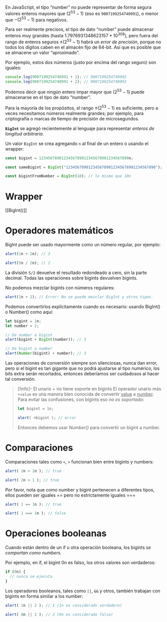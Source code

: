 En JavaScript, el tipo “number” no puede representar de forma segura valores enteros mayores que $(2^{53}-1)$ (eso es `9007199254740991`), o menor que $-(2^{53}-1)$ para negativos.

Para ser realmente precisos, el tipo de dato “number” puede almacenar enteros muy grandes (hasta $1.7976931348623157 * 10^{308}$), pero fuera del rango de enteros seguros $±(2^{53}-1)$ habrá un _error de precisión_, porque no todos los dígitos caben en el almacén fijo de 64-bit. Así que es posible que se almacene un valor “aproximado”.

Por ejemplo, estos dos números (justo por encima del rango seguro) son iguales:

```js
console.log(9007199254740991 + 1); // 9007199254740992
console.log(9007199254740991 + 2); // 9007199254740992
```

Podemos decir que ningún entero impar mayor que $(2^{53}-1)$ puede almacenarse en el tipo de dato “number”.

Para la mayoría de los propósitos, el rango $±(2^{53}-1)$ es suficiente, pero a veces necesitamos números realmente grandes; por ejemplo, para criptografía o marcas de tiempo de precisión de microsegundos.

**`BigInt`** se agregó recientemente al lenguaje para representar _enteros de longitud arbitraria_.

Un valor `BigInt` se crea agregando `n` al final de un entero o usando el wrapper:

```js
const bigint = 1234567890123456789012345678901234567890n;

const sameBigint = BigInt("1234567890123456789012345678901234567890");

const bigintFromNumber = BigInt(10); // lo mismo que 10n
```

# Wrapper
[[BigInt()]]
# Operadores matemáticos
BigInt puede ser usado mayormente como un número regular, por ejemplo:

```js
alert(1n + 2n); // 3

alert(5n / 2n); // 2
```

La división `5/2` devuelve el resultado redondeado a cero, sin la parte decimal. Todas las operaciones sobre bigints devuelven bigints.

No podemos mezclar bigints con números regulares:

```js
alert(1n + 2); // Error: No se puede mezclar BigInt y otros tipos.
```

Podemos convertirlos explícitamente cuando es necesario: usando BigInt() o Number() como aquí:

```js
let bigint = 1n;
let number = 2;

// De number a bigint
alert(bigint + BigInt(number)); // 3

// De bigint a number
alert(Number(bigint) + number); // 3
```

Las operaciones de conversión siempre son silenciosas, nunca dan error, pero si el bigint es tan gigante que no podrá ajustarse al tipo numérico, los bits extra serán recortados, entonces deberíamos ser cuidadosos al hacer tal conversión.

> [!info]- El unario + no tiene soporte en bigints
>  El operador unario más `+value` es una manera bien conocida de convertir <u>value</u> a <u>number</u>.
>  Para evitar las confusiones, con bigints eso _no es soportado_:
>  ```js
>  let bigint = 1n;
>  
>  alert( +bigint ); // error
>  ```
>  Entonces debemos usar _Number()_ para convertir un bigint a number.

# Comparaciones

Comparaciones tales como `<`, `>` funcionan bien entre bigints y numbers:

```js
alert( 2n > 1n ); // true

alert( 2n > 1 ); // true
```

Por favor, nota que como number y bigint pertenecen a diferentes tipos, ellos pueden ser iguales == pero no estrictamente iguales ===

```js
alert( 1 == 1n ); // true

alert( 1 === 1n ); // false
```

# Operaciones booleanas

Cuando están dentro de un if u otra operación booleana, los bigints _se comportan como numbers_.

Por ejemplo, en if, el bigint 0n es falso, los otros valores son verdaderos:

```js
if (0n) {
  // nunca se ejecuta
}
```

Los operadores booleanos, tales como `||`, `&&` y otros, también trabajan con bigints en forma similar a los number:

```js
alert( 1n || 2 ); // 1 (1n es considerado verdadero)

alert( 0n || 2 ); // 2 (0n es considerado falso)
```